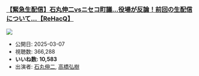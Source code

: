 ### [【緊急生配信】石丸伸二vsニセコ町議…役場が反論！前回の生配信について…【ReHacQ】](https://www.youtube.com/watch?v=jdjOlvu79z8)
[![](https://img.youtube.com/vi/jdjOlvu79z8/sddefault.jpg)](https://www.youtube.com/watch?v=jdjOlvu79z8)
-   公開日: 2025-03-07
-   視聴数: 366,288
-   **いいね数: 10,583**
-   出演者: [石丸伸二](/rehacq_fan/people/石丸伸二 "wikilink"), [高橋弘樹](/rehacq_fan/people/高橋弘樹 "wikilink")
